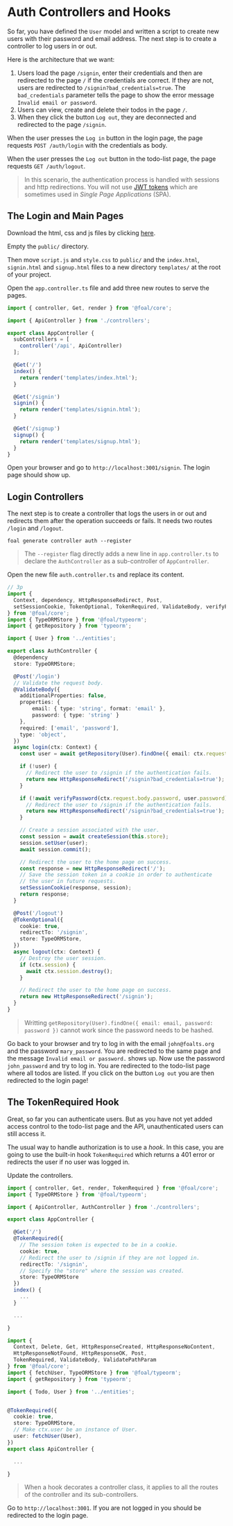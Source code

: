 # Auth Controllers and Hooks

So far, you have defined the `User` model and written a script to create new users with their password and email address. The next step is to create a controller to log users in or out.

Here is the architecture that we want:

1. Users load the page `/signin`, enter their credentials and then are redirected to the page `/` if the credentials are correct. If they are not, users are redirected to `/signin?bad_credentials=true`. The `bad_credentials` parameter tells the page to show the error message `Invalid email or password`.
1. Users can view, create and delete their todos in the page `/`.
1. When they click the button `Log out`, they are deconnected and redirected to the page `/signin`.

When the user presses the `Log in` button in the login page, the page requests `POST /auth/login` with the credentials as body.

When the user presses the `Log out` button in the todo-list page, the page requests `GET /auth/logout`.

> In this scenario, the authentication process is handled with sessions and http redirections. You will not use [JWT tokens](https://en.wikipedia.org/wiki/JSON_Web_Token#Use) which are sometimes used in *Single Page Applications* (SPA).

## The Login and Main Pages

Download the html, css and js files by clicking [here](https://foalts.org/multi-user-todo-list-v1.zip).

Empty the `public/` directory.

Then move `script.js` and `style.css` to `public/` and the `index.html`, `signin.html` and `signup.html` files to a new directory `templates/` at the root of your project.

Open the `app.controller.ts` file and add three new routes to serve the pages.

```typescript
import { controller, Get, render } from '@foal/core';

import { ApiController } from './controllers';

export class AppController {
  subControllers = [
    controller('/api', ApiController)
  ];

  @Get('/')
  index() {
    return render('templates/index.html');
  }

  @Get('/signin')
  signin() {
    return render('templates/signin.html');
  }

  @Get('/signup')
  signup() {
    return render('templates/signup.html');
  }
}

```

Open your browser and go to `http://localhost:3001/signin`. The login page should show up.

## Login Controllers

The next step is to create a controller that logs the users in or out and redirects them after the operation succeeds or fails. It needs two routes `/login` and `/logout`.

```
foal generate controller auth --register
```

> The `--register` flag directly adds a new line in `app.controller.ts` to declare the `AuthController` as a sub-controller of `AppController`.

Open the new file `auth.controller.ts` and replace its content.

```typescript
// 3p
import {
  Context, dependency, HttpResponseRedirect, Post,
  setSessionCookie, TokenOptional, TokenRequired, ValidateBody, verifyPassword
} from '@foal/core';
import { TypeORMStore } from '@foal/typeorm';
import { getRepository } from 'typeorm';

import { User } from '../entities';

export class AuthController {
  @dependency
  store: TypeORMStore;

  @Post('/login')
  // Validate the request body.
  @ValidateBody({
    additionalProperties: false,
    properties: {
        email: { type: 'string', format: 'email' },
        password: { type: 'string' }
    },
    required: ['email', 'password'],
    type: 'object',
  })
  async login(ctx: Context) {
    const user = await getRepository(User).findOne({ email: ctx.request.body.email });

    if (!user) {
      // Redirect the user to /signin if the authentication fails.
      return new HttpResponseRedirect('/signin?bad_credentials=true');
    }

    if (!await verifyPassword(ctx.request.body.password, user.password)) {
      // Redirect the user to /signin if the authentication fails.
      return new HttpResponseRedirect('/signin?bad_credentials=true');
    }

    // Create a session associated with the user.
    const session = await createSession(this.store);
    session.setUser(user);
    await session.commit();

    // Redirect the user to the home page on success.
    const response = new HttpResponseRedirect('/');
    // Save the session token in a cookie in order to authenticate
    // the user in future requests.
    setSessionCookie(response, session);
    return response;
  }

  @Post('/logout')
  @TokenOptional({
    cookie: true,
    redirectTo: '/signin',
    store: TypeORMStore,
  })
  async logout(ctx: Context) {
    // Destroy the user session.
    if (ctx.session) {
      await ctx.session.destroy();
    }

    // Redirect the user to the home page on success.
    return new HttpResponseRedirect('/signin');
  }
}

```

> Writting `getRepository(User).findOne({ email: email, password: password })` cannot work since the password needs to be hashed.

Go back to your browser and try to log in with the email `john@foalts.org` and the password `mary_password`. You are redirected to the same page and the message `Invalid email or password.` shows up. Now use the password `john_password` and try to log in. You are redirected to the todo-list page where all todos are listed. If you click on the button `Log out` you are then redirected to the login page!

## The TokenRequired Hook

Great, so far you can authenticate users. But as you have not yet added access control to the todo-list page and the API, unauthenticated users can still access it.

The usual way to handle authorization is to use a *hook*. In this case, you are going to use the built-in hook `TokenRequired` which returns a 401 error or redirects the user if no user was logged in. 

Update the controllers.

```typescript
import { controller, Get, render, TokenRequired } from '@foal/core';
import { TypeORMStore } from '@foal/typeorm';

import { ApiController, AuthController } from './controllers';

export class AppController {

  @Get('/')
  @TokenRequired({
    // The session token is expected to be in a cookie.
    cookie: true,
    // Redirect the user to /signin if they are not logged in.
    redirectTo: '/signin',
    // Specify the "store" where the session was created.
    store: TypeORMStore
  })
  index() {
    ...
  }

  ...

}
```

```typescript
import {
  Context, Delete, Get, HttpResponseCreated, HttpResponseNoContent,
  HttpResponseNotFound, HttpResponseOK, Post,
  TokenRequired, ValidateBody, ValidatePathParam
} from '@foal/core';
import { fetchUser, TypeORMStore } from '@foal/typeorm';
import { getRepository } from 'typeorm';

import { Todo, User } from '../entities';


@TokenRequired({
  cookie: true,
  store: TypeORMStore,
  // Make ctx.user be an instance of User.
  user: fetchUser(User),
})
export class ApiController {

  ...

}
```

> When a hook decorates a controller class, it applies to all the routes of the controller and its sub-controllers.

Go to `http://localhost:3001`. If you are not logged in you should be redirected to the login page.

